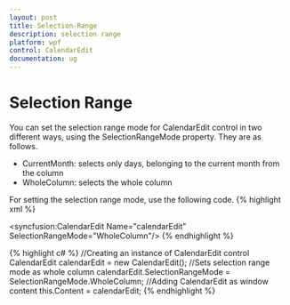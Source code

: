 ```yaml
---
layout: post
title: Selection-Range
description: selection range
platform: wpf
control: CalendarEdit
documentation: ug
---
```


# Selection Range

You can set the selection range mode for CalendarEdit control in two different ways, using the SelectionRangeMode property. They are as follows.

* CurrentMonth: selects only days, belonging to the current month from the column
* WholeColumn: selects the whole column



For setting the selection range mode, use the following code.
{% highlight xml %}
<!-- Adding CalendarEdit with selection range mode -->
<syncfusion:CalendarEdit Name="calendarEdit" SelectionRangeMode="WholeColumn"/>
{% endhighlight  %}

{% highlight c# %}
//Creating an instance of CalendarEdit control
CalendarEdit calendarEdit = new CalendarEdit();
//Sets selection range mode as whole column
calendarEdit.SelectionRangeMode = SelectionRangeMode.WholeColumn; 
 //Adding CalendarEdit as window content
 this.Content = calendarEdit;
{% endhighlight  %}


